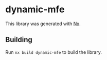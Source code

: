 # dynamic-mfe

This library was generated with [Nx](https://nx.dev).

## Building

Run `nx build dynamic-mfe` to build the library.
